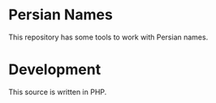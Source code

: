 # Persian Names
This repository has some tools to work with Persian names.

# Development
This source is written in PHP.
